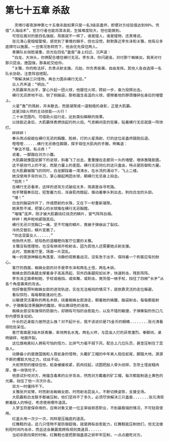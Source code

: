 # 第七十五章 杀敌
        灵境行者夜游神第七十五章杀敌如果只是一名3级巫蛊师，即便对方经验值达到90%，凭借“人海战术”，官方行者也能将其击毙，生擒难度较大，但也能做到。
       可现在面对的是四名强敌，局面就不一样了，谁是猎人，谁是猎物，还真难说。
       张元清心里暗暗警惕，感觉到了事情的棘手，但也没慌，默默靠近李东泽和关雅，他有众多底牌可以施展，一旦情况急转而下，他会优先保住两人。
       青藤队长俏脸凝重，目光在四名“蛊兽”身上扫过，沉声道：
       “白龙，大块头，你俩配合缠住横行无忌。李东泽，你闪避高，对付那个蜘蛛女。我来对付那只昆虫，唐国强，那条蛇交给你。
       “关雅，你的枪法好，负责点射支援。元始，你负责偷袭，自由发挥。其他人各自选择一名队长协助，注意阵容搭配。
       “等解决掉三只怪物，再合力围杀横行无忌。”
       众人齐声道：“明白。”
       大肌霸率先出手，掌心升起一团火球，他握住火球，跨前一步，奋力投掷出去。
       横行无忌原地不动，侧了侧脑袋，那枚蕴含高温的火球，便擦着他的脖颈撞碎在身后的墙壁上。
       火星“轰”的溅射，并未散去，而是凝聚成一道魁梧的身影，正是大肌霸。
       这是3级火师的主动技能——火行！
       二十米范围内，可借助火焰行走，达到类似瞬移的效果。
       以技能近身后，大肌霸体表燃烧起灼热火焰，气息瞬间变的狂暴，贴着横行无忌就是一阵快打。
       砰砰砰！
       拳头雨点般砸在横行无忌的胸腹、脸颊，打的火星溅射，打的这位巫蛊师踉跄后退。
       噔噔噔......横行无忌稳住脚跟，探手钳住大肌肉的手腕，咧嘴道：
       “拳法不错，有点疼！”
       说着，一脚踹在对方小腹。
       大肌霸就像国足脚下的足球，斜着飞了出去，重重撞在走廊另一头的墙壁，墙体轰隆剧震。
       这不是技巧上的不足，而是力量上的差距。横行无忌同化的这只蛊虫，特点是防御和力量。
       在大肌霸被踹飞的同时，白龙脚踩着一湾清水，在水流的涌动下，飞上二楼。
       她没使用手背的长刀，掌心御起两团水球，朝横行无忌身上拍去。
       “找死！”
       在横行无忌看来，这样的进攻方式破绽太多，简直是自寻死路。
       他手臂握拳后拉，短暂蓄力后，浑身肌肉鼓起，推动着拳头刺出去，刺向白龙的头部。
       “噗！”
       白龙的脑袋炸开了，炸成攒射的水珠，又在下一秒重新凝聚。
       她来势不减，把掌心的水球推在横行无忌胸膛。
       “嗤嗤”连声，刚才被大肌霸烧红烧烫的鳞片，冒气阵阵白烟。
       砰砰！两声枪响紧随其后。
       横行无忌只觉胸口一痛，坚不可摧的鳞片，竟被子弹崩出了裂纹。
       冷热交替后，鳞片变脆了。
       “你这混蛋女人......”
       他勃然大怒，琥珀色的竖瞳瞪向客厅位置的关雅。
       关雅没有搭理他，也没有继续开枪射击，因为其他人还需要她点射支援。
       此时，宽敞客厅里，场面一片混乱。
       唯一的夜游神躲在角落里，冷静的观察着战况，没有急于出手，保持着一个刺客应有的耐心。
       客厅的西面，蜘蛛女郎的对手是李东泽和两名土怪，两名木妖。
       蜘蛛女郎四条腿支撑着身子高高昂起，另外四条腿宛如长矛，快速刺击，残影阵阵。
       李东泽正面牵制她，手杖或格挡，或挥舞，或刺击，竟凭借一根手杖，挡住了四根“长矛”从各个角度袭来的攻击。
       他好像能预判蜘蛛女郎的进攻轨迹，实在无法格挡的情况下，就依靠灵活的走位躲避。
       看似惊险，每每都能逢凶化吉。
       以敏捷灵活著称的两名木妖，绕着蜘蛛女郎游走，朝着她的蛛腹、脑袋射击，每每都能射中，子弹撕裂漆黑臃肿的腹部，带出黄绿色的液体。
       蜘蛛女郎没有强悍的防御力，却拥有可怕的自愈能力，以及不错的敏捷，子弹撕裂的伤口几秒内便恢复如初。
       什长的近身能力居然这么强？对不起什长，我不该说伱是75金币的眼睛........张元清看得险些呆住。
       客厅南面是3级木妖青藤，率领两名水鬼，两名火师，与昆虫人打的异常激烈，拳脚间，桌椅破碎，地面开裂。
       这位旗袍美妇人拥有可怕的怪力，比拼气力毫不弱下风，配合上几位队员，甚至压制住了昆虫人。
       动静最小的是唐国强和人首蛇身的怪物，头戴矿工帽的中年男人抱住蛇尾，脚踏大地，源源不断的攫取大地之力，纹丝不动。
       大蛇愤怒的缠绕住他，蛇身缓缓收紧，肌肉纹起，试图把敌人骨头绞碎，怎奈土怪皮糙肉厚，像一块铁坨子。
       他尝试扑咬对方，用蕴含毒素的尖牙攻击，然而对方戴着的矿工帽，每次都能制造土黄色的光幕，挡住了他一次次扑击。
       双方一时僵持不下。
       关雅张开双臂，时而射击蜘蛛女郎，时而射击昆虫人，不断切换姿势，支援全场。
       大肌霸和白龙联手都被压制，他们坚持不了多久，必须尽快解决三只蛊兽.......张元清观察着敌人的特征，考虑使用哪件道具。
       入梦玉符是保命用的，召唤对象又是一位主宰级邪恶职业，不到最极端的情况，不可轻易使用。
       红盖头用一次少一次，同样是压箱底的道具。
       红舞鞋的话，这几只怪物不是防御超强，就是拥有自愈能力，红舞鞋能压制他们，但无法做到短时间内击杀，而且这会暴露我拥有规则类道具......
       当初杀欧向荣的时候，红舞鞋也是把那個蛊惑之妖牢牢压制，一点点磨死对方。